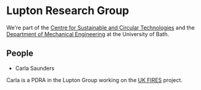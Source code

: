# Lupton Research Group

We're part of the [Centre for Sustainable and Circular Technologies](https://www.csct.ac.uk/) and the [Department of Mechanical Engineering](https://www.bath.ac.uk/departments/department-of-mechanical-engineering/) at the University of Bath.

## People

- Carla Saunders

Carla is a PDRA in the Lupton Group working on the [UK FIRES](https://ukfires.org/) project. 
